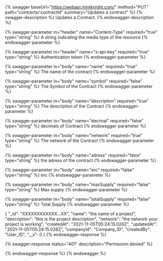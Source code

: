 
{% swagger baseUrl="https://webapi.mintknight.com/" method="PUT" path="contracts/:contractId" summary="Updates a contract" %} {% swagger-description %} Updates a Contract. {% endswagger-description %}

{% swagger-parameter in="header" name="Content-Type" required="true" type="string" %} A string indicating the media type of the resource {% endswagger-parameter %}

{% swagger-parameter in="header" name="x-api-key" required="true" type="string" %} Authentication token {% endswagger-parameter %}

{% swagger-parameter in="body" name="name" required="true" type="string" %} The name of the contract {% endswagger-parameter %}

{% swagger-parameter in="body" name="symbol" required="false" type="string" %} The Symbol of the Contract {% endswagger-parameter %}

{% swagger-parameter in="body" name="description" required="true" type="string" %} The description of the Contract {% endswagger-parameter %}

{% swagger-parameter in="body" name="decimal" required="false" type="string" %} decimals of Contract {% endswagger-parameter %}

{% swagger-parameter in="body" name="network" required="true" type="string" %} The network of the Contract {% endswagger-parameter %}

{% swagger-parameter in="body" name="adress" required="false" type="string" %} the adress of the contract {% endswagger-parameter %}

{% swagger-parameter in="body" name="erc" required="false" type="string" %} erc {% endswagger-parameter %}

{% swagger-parameter in="body" name="maxSupply" required="false" type="string" %} Max supply {% endswagger-parameter %}

{% swagger-parameter in="body" name="totalSupply" required="false" type="string" %} Total Supply {% endswagger-parameter %}

{
    "_id": "XXXXXXXXXXXX...XX",
    "name": "the name of a project",
    "description": "this is the project description",
    "network": "the network your project is working",
    "createdAt": "2021-11-05T05:24:15.026Z",
    "updatedAt": "2021-11-05T05:24:15.026Z",
    "companyId": "Company_ID",
    "createdBy": "User_ID",
    "__v": 0
}
{% endswagger-response %}

{% swagger-response status="401" description="Permission denied" %}

{% endswagger-response %} {% endswagger %}
